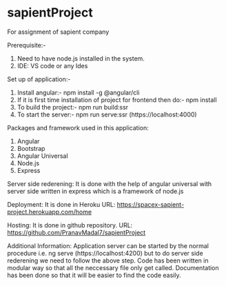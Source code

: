 # sapientProject
For assignment of sapient company

Prerequisite:-
1. Need to have node.js installed in the system.
2. IDE: VS code or any Ides

Set up of application:-
1. Install angular:- npm install -g @angular/cli
2. If it is first time installation of project for frontend then do:- npm install
3. To build the project:- npm run build:ssr
4. To start the server:- npm run serve:ssr (https://localhost:4000)

Packages and framework used in this application:
1. Angular
2. Bootstrap
3. Angular Universal
4. Node.js
5. Express

Server side rederening:
    It is done with the help of angular universal with server side written in express which is a framework of  node.js

Deployment:
    It is done in Heroku
    URL: https://spacex-sapient-project.herokuapp.com/home

Hosting:
    It is done in github repository.
    URL: https://github.com/PranavMadal7/sapientProject

Additional Information:
    Application server can be started by the normal procedure i.e. ng serve (https://localhost:4200) but to do server side rederening we need to follow the above step.
    Code has been written in modular way so that all the neccessary file only get called.
    Documentation has been done so that it will be easier to find the code easily.